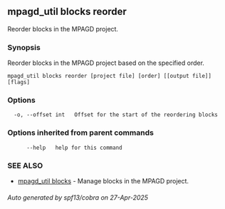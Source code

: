 ## mpagd_util blocks reorder

Reorder blocks in the MPAGD project.

### Synopsis

Reorder blocks in the MPAGD project based on the specified order.

```
mpagd_util blocks reorder [project file] [order] [[output file]] [flags]
```

### Options

```
  -o, --offset int   Offset for the start of the reordering blocks
```

### Options inherited from parent commands

```
      --help   help for this command
```

### SEE ALSO

* [mpagd_util blocks](mpagd_util_blocks.md)	 - Manage blocks in the MPAGD project.

###### Auto generated by spf13/cobra on 27-Apr-2025
